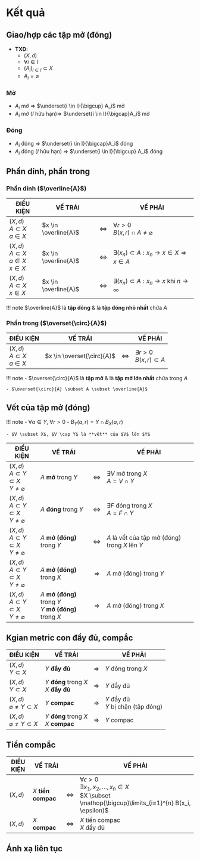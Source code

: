 # Kết quả
## Giao/hợp các tập mở (đóng)
- **TXD:**
    - $(X,d)$
    - $\forall i \in I$
    - $(A_i)_{i \in I} \subset X$
    - $A_i=\varnothing$
### Mở
- $A_i$ mở $\Rightarrow$ $\underset{i \in I}{\bigcup} A_i$ mở
- $A_i$ mở ($I$ hữu hạn)$\Rightarrow$ $\underset{i \in I}{\bigcap}A_i$ mở
### Đóng
- $A_i$ đóng $\Rightarrow$ $\underset{i \in I}{\bigcap}A_i$ đóng
- $A_i$ đóng ($I$ hữu hạn) $\Rightarrow$ $\underset{i \in I}{\bigcup} A_i$ đóng
## Phần dính, phần trong
### Phần dính ($\overline{A}$)

| ĐIỀU KIỆN | VẾ TRÁI || VẾ PHẢI |
|------|------|:------:|------|
|$(X,d)$ <br/> $A \subset X$ <br/> $a \in X$|$x \in \overline{A}$| $\Leftrightarrow$ |$\forall r > 0$ <br/> $B(x,r) \cap A \neq \varnothing$|
|$(X,d)$ <br/> $A \subset X$ <br/> $a \in X$ <br/> $x \in X$|$x \in \overline{A}$|$\Leftrightarrow$|$\exists (x_n) \subset A : x_n \to x \in X \Rightarrow x \in A$|
| $(X,d)$ <br/> $A \subset X$ <br/> $x \in X$ |$x \in \overline{A}$| $\Leftrightarrow$ | $\exists (x_n) \subset A : x_n \to x \text{ khi } n \to \infty$|

!!! note
    $\overline{A}$ là **tập đóng** & là **tập đóng nhỏ nhất** chứa $A$

### Phần trong ($\overset{\circ}{A}$)

| ĐIỀU KIỆN | VẾ TRÁI || VẾ PHẢI |
|------|------|:------:|------|
| $(X,d)$ <br/> $A \subset X$ <br/> $a \in X$ | $x \in \overset{\circ}{A}$ | $\Leftrightarrow$ | $\exists r > 0$ <br/> $B(x,r) \subset A$ |



!!! note
    - $\overset{\circ}{A}$ là **tập mở** & là **tập mở lớn nhất** chứa trong $A$

    - $\overset{\circ}{A} \subset A \subset \overline{A}$

## Vết của tập mở (đóng)

!!! note
    - $\forall a \in Y$, $\forall r > 0$
        - $B_Y(a,r) = Y \cap B_X(a,r)$
    
    - $V \subset X$, $V \cap Y$ là **vết** của $V$ lên $Y$

| ĐIỀU KIỆN | VẾ TRÁI || VẾ PHẢI |
|------|------|:------:|------|
| $(X,d)$ <br/> $A \subset Y \subset X$ <br/> $Y \neq \varnothing$ | $A$ **mở** trong $Y$ | $\Leftrightarrow$ | $\exists V$ mở trong $X$ <br/> $A = V \cap Y$ |
| $(X,d)$ <br/> $A \subset Y \subset X$ <br/> $Y \neq \varnothing$ | $A$ **đóng** trong $Y$ | $\Leftrightarrow$ | $\exists F$ đóng trong $X$ <br/> $A = F \cap Y$ |
| $(X,d)$ <br/> $A \subset Y \subset X$ <br/> $Y \neq \varnothing$ | $A$ **mở (đóng)** trong $Y$ | $\Leftrightarrow$ | $A$ là vết của tập mở (đóng) trong $X$ lên $Y$ |
| $(X,d)$ <br/> $A \subset Y \subset X$ <br/> $Y \neq \varnothing$ | $A$ **mở (đóng)** trong $X$ | $\Rightarrow$ | $A$ mở (đóng) trong $Y$ |
| $(X,d)$ <br/> $A \subset Y \subset X$ <br/> $Y \neq \varnothing$ | $A$ **mở (đóng)** trong $Y$ <br/> $Y$ **mở (đóng)** trong $X$ | $\Rightarrow$ | $A$ mở (đóng) trong $X$ |


## Kgian metric con đầy đủ, compắc

| ĐIỀU KIỆN | VẾ TRÁI || VẾ PHẢI |
|------|------|:------:|------|
| $(X,d)$ <br/> $Y \subset X$ | $Y$ **đầy đủ** | $\Rightarrow$ | $Y$ đóng trong $X$ |
| $(X,d)$ <br/> $Y \subset X$ | $Y$ **đóng** trong $X$ <br/> $X$ **đầy đủ** | $\Rightarrow$ | $Y$ đầy đủ |
| $(X,d)$ <br/> $\varnothing \neq Y \subset X$ | $Y$ **compac** | $\Rightarrow$ | $Y$ đầy đủ <br/> $Y$ bị chặn (tập đóng)|
| $(X,d)$ <br/> $\varnothing \neq Y \subset X$ | $Y$ **đóng** trong $X$ <br/> $X$ **compac** | $\Rightarrow$ | $Y$ compac|


## Tiền compắc

| ĐIỀU KIỆN | VẾ TRÁI || VẾ PHẢI |
|------|------|:------:|------|
|$(X,d)$|$X$ **tiền compac** | $\Leftrightarrow$ | $\forall \epsilon > 0$ <br/> $\exists x_1, x_2 , \ldots, x_n \in X$ <br/> $X \subset \mathop{\bigcup}\limits_{i=1}^{n} B(x_i, \epsilon)$ |
| $(X,d)$ | $X$ **compac** | $\Leftrightarrow$ | $X$ tiền compac <br/> $X$ đầy đủ |


## Ánh xạ liên tục